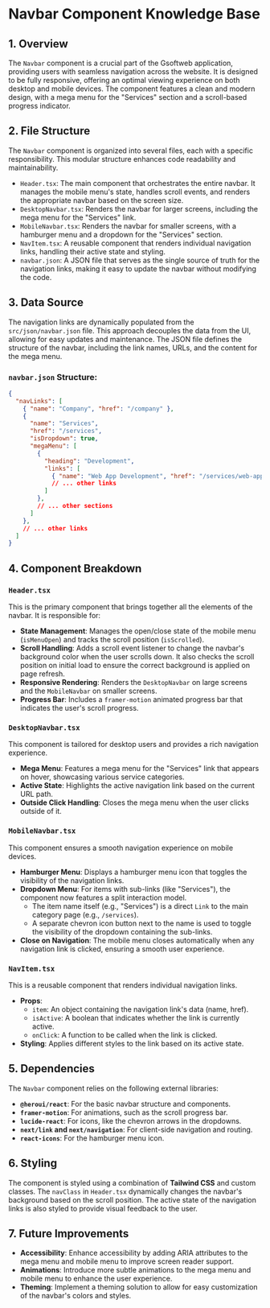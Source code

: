  # Navbar Component Knowledge Base

## 1. Overview

The `Navbar` component is a crucial part of the Gsoftweb application, providing users with seamless navigation across the website. It is designed to be fully responsive, offering an optimal viewing experience on both desktop and mobile devices. The component features a clean and modern design, with a mega menu for the "Services" section and a scroll-based progress indicator.

## 2. File Structure

The `Navbar` component is organized into several files, each with a specific responsibility. This modular structure enhances code readability and maintainability.

-   `Header.tsx`: The main component that orchestrates the entire navbar. It manages the mobile menu's state, handles scroll events, and renders the appropriate navbar based on the screen size.
-   `DesktopNavbar.tsx`: Renders the navbar for larger screens, including the mega menu for the "Services" link.
-   `MobileNavbar.tsx`: Renders the navbar for smaller screens, with a hamburger menu and a dropdown for the "Services" section.
-   `NavItem.tsx`: A reusable component that renders individual navigation links, handling their active state and styling.
-   `navbar.json`: A JSON file that serves as the single source of truth for the navigation links, making it easy to update the navbar without modifying the code.

## 3. Data Source

The navigation links are dynamically populated from the `src/json/navbar.json` file. This approach decouples the data from the UI, allowing for easy updates and maintenance. The JSON file defines the structure of the navbar, including the link names, URLs, and the content for the mega menu.

### `navbar.json` Structure:

```json
{
  "navLinks": [
    { "name": "Company", "href": "/company" },
    {
      "name": "Services",
      "href": "/services",
      "isDropdown": true,
      "megaMenu": [
        {
          "heading": "Development",
          "links": [
            { "name": "Web App Development", "href": "/services/web-app-development" },
            // ... other links
          ]
        },
        // ... other sections
      ]
    },
    // ... other links
  ]
}
```

## 4. Component Breakdown

### `Header.tsx`

This is the primary component that brings together all the elements of the navbar. It is responsible for:

-   **State Management**: Manages the open/close state of the mobile menu (`isMenuOpen`) and tracks the scroll position (`isScrolled`).
-   **Scroll Handling**: Adds a scroll event listener to change the navbar's background color when the user scrolls down. It also checks the scroll position on initial load to ensure the correct background is applied on page refresh.
-   **Responsive Rendering**: Renders the `DesktopNavbar` on large screens and the `MobileNavbar` on smaller screens.
-   **Progress Bar**: Includes a `framer-motion` animated progress bar that indicates the user's scroll progress.

### `DesktopNavbar.tsx`

This component is tailored for desktop users and provides a rich navigation experience.

-   **Mega Menu**: Features a mega menu for the "Services" link that appears on hover, showcasing various service categories.
-   **Active State**: Highlights the active navigation link based on the current URL path.
-   **Outside Click Handling**: Closes the mega menu when the user clicks outside of it.

### `MobileNavbar.tsx`

This component ensures a smooth navigation experience on mobile devices.

-   **Hamburger Menu**: Displays a hamburger menu icon that toggles the visibility of the navigation links.
-   **Dropdown Menu**: For items with sub-links (like "Services"), the component now features a split interaction model.
    -   The item name itself (e.g., "Services") is a direct `Link` to the main category page (e.g., `/services`).
    -   A separate chevron icon button next to the name is used to toggle the visibility of the dropdown containing the sub-links.
-   **Close on Navigation**: The mobile menu closes automatically when any navigation link is clicked, ensuring a smooth user experience.

### `NavItem.tsx`

This is a reusable component that renders individual navigation links.

-   **Props**:
    -   `item`: An object containing the navigation link's data (name, href).
    -   `isActive`: A boolean that indicates whether the link is currently active.
    -   `onClick`: A function to be called when the link is clicked.
-   **Styling**: Applies different styles to the link based on its active state.

## 5. Dependencies

The `Navbar` component relies on the following external libraries:

-   **`@heroui/react`**: For the basic navbar structure and components.
-   **`framer-motion`**: For animations, such as the scroll progress bar.
-   **`lucide-react`**: For icons, like the chevron arrows in the dropdowns.
-   **`next/link` and `next/navigation`**: For client-side navigation and routing.
-   **`react-icons`**: For the hamburger menu icon.

## 6. Styling

The component is styled using a combination of **Tailwind CSS** and custom classes. The `navClass` in `Header.tsx` dynamically changes the navbar's background based on the scroll position. The active state of the navigation links is also styled to provide visual feedback to the user.

## 7. Future Improvements

-   **Accessibility**: Enhance accessibility by adding ARIA attributes to the mega menu and mobile menu to improve screen reader support.
-   **Animations**: Introduce more subtle animations to the mega menu and mobile menu to enhance the user experience.
-   **Theming**: Implement a theming solution to allow for easy customization of the navbar's colors and styles.

